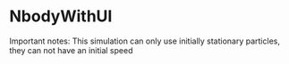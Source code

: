 # NbodyWithUI
Important notes: 
This simulation can only use initially stationary particles, they can not have an initial speed
